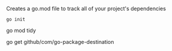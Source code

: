 Creates a go.mod file to track all of your project's dependencies
```
go init
```
go mod tidy

go get github/com/go-package-destination

